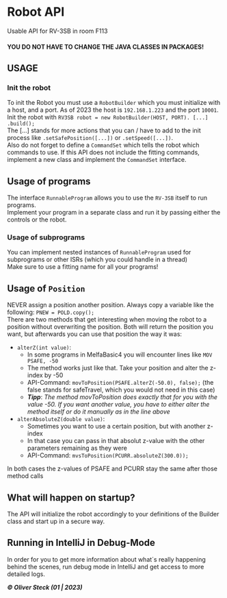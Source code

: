 # Robot API
Usable API for RV-3SB in room F113
#### YOU DO NOT HAVE TO CHANGE THE JAVA CLASSES IN PACKAGES!

## USAGE
### Init the robot
To init the Robot you must use a `RobotBuilder` which you must initialize with a host, and a port. As of 2023 the host is `192.168.1.223` and the port `10001`.  
Init the robot with `RV3SB robot = new RobotBuilder(HOST, PORT). [...] .build();`  
The [...] stands for more actions that you can / have to add to the init process like `.setSafePosition([...])` or `.setSpeed([...])`.  
Also do not forget to define a `CommandSet` which tells the robot which commands to use. If this API does not include the fitting commands, implement a new class 
and implement the `CommandSet` interface.

## Usage of programs
The interface `RunnableProgram` allows you to use the `RV-3SB` itself to run programs.  
Implement your program in a separate class and run it by passing either the controls or the robot.

### Usage of subprograms
You can implement nested instances of `RunnableProgram` used for subprograms or other ISRs (which you could handle in a thread)  
Make sure to use a fitting name for all your programs!

## Usage of `Position`
NEVER assign a position another position. Always copy a variable like the following: `PNEW = POLD.copy();`  
There are two methods that get interesting when moving the robot to a position without overwriting the position. Both will return 
the position you want, but afterwards you can use that position the way it was:  
- `alterZ(int value)`:  
    - In some programs in MelfaBasic4 you will encounter lines like `MOV PSAFE, -50`
    - The method works just like that. Take your position and alter the z-index by -50
    - API-Command: `movToPosition(PSAFE.alterZ(-50.0), false);` (the false stands for safeTravel, which you would not need in this case)
    - **_Tipp_**: _The method movToPosition does exactly that for you with the value -50. If you want another value, you have to either alter the method itself or do it manually as in the line above_
- `alterAbsoluteZ(double value)`:
    - Sometimes you want to use a certain position, but with another z-index
    - In that case you can pass in that absolut z-value with the other parameters remaining as they were
    - API-Command: `mvsToPosition(PCURR.absoluteZ(300.0));`
    
In both cases the z-values of PSAFE and PCURR stay the same after those method calls

## What will happen on startup?
The API will initialize the robot accordingly to your definitions of the Builder class and start up in a secure way.

## Running in IntelliJ in Debug-Mode
In order for you to get more information about what´s really happening behind the scenes, run debug mode in IntelliJ
and get access to more detailed logs.

**_&copy; Oliver Steck (01 | 2023)_** 